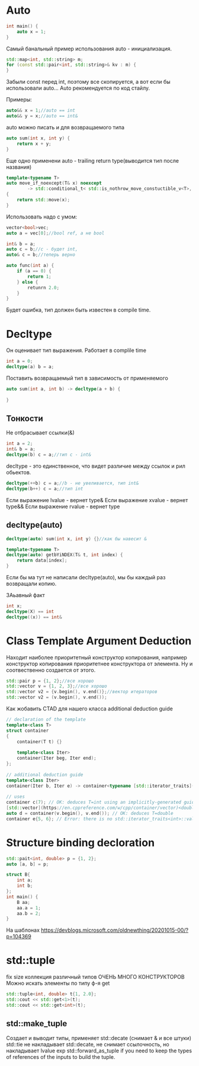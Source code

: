 # Auto
```C++
int main() {
	auto x = 1;
}
```
Самый банальный пример использования auto - инициализация.

```C++
std::map<int, std::string> m;
for (const std::pair<int, std::string>& kv : m) {
}
```
Забыли const перед int, поэтому все скопируется, а вот если бы использовали auto...
Auto рекомендуется по код стайлу.

Примеры:
```C++
auto&& x = 1;//auto == int
auto&& y = x;//auto == int&
```

auto можно писать и для возвращаемого типа
```C++
auto sum(int x, int y) {
	return x + y;
}
```

Еще одно применени auto - trailing return type(выводится тип после названия)
```C++
template<typename T>
auto move_if_noexcept(T& x) noexcept 
		-> std::conditional_t< std::is_nothrow_move_constuctible_v<T>, T&&, const T&>
{
	return std::move(x);
}
```

Использовать надо с умом:
```C++
vector<bool>vec;
auto a = vec[0];//bool ref, а не bool
```

```C++
int& b = a;
auto c = b;//c - будет int,
auto& c = b;//теперь верно
```

```C++
auto func(int a) {
	if (a == 0) {
		return 1;
	} else {
		retunrn 2.0;
	}
}
```
Будет ошибка, тип должен быть известен в compile time.

# Decltype
Он  оценивает тип выражения.
Работает в complile time
```C++
int a = 0;
decltype(a) b = a;
```

Поставить возвращаемый тип в зависимость от применяемого
```C++
auto sum(int a, int b) -> decltype(a + b) {
	
}
```

## Тонкости
Не отбрасывает ссылки(&)
```C++
int a = 2;
int& b = a;
decltype(b) c = a;//тип с - int&
```
decltype - это единственное, что видет различие между ссылок и рил обьектов.

```C++
decltype(++b) c = a;//b - не увеливается, тип int&
decltype(b++) c = a;//тип int
```
Если выражение lvalue - вернет type&
Если выражение xvalue - вернет type&&
Если выражение rvalue - вернет type

## decltype(auto)
```C++
decltype(auto) sum(int x, int y) {}//как бы навесит &

template<typename T>
decltype(auto) getbYiNDEX(T& t, int index) {
	return data[index];
}
```
Если бы ма тут не написали decltype(auto), мы бы каждый раз возвращали копию.

ЗАьавный факт
```C++
int x;
decltype(X) == int
decltype((x)) == int&
```

# Class Template Argument Deduction
Находит наиболее приоритетный конструктор копирования, например конструктор копирования приоритетнее конструктора от элемента. Ну и соотвественно создается от этого.
```C++
std::pair p = {1, 2};//все хорошо
std::vector v = {1, 2, 3};//все хорошо
std::vector v2 = {v.begin(), v.end()};//вектор итераторов
std::vector v2 = (v.begin(), v.end());
```
Как жобавить CTAD для нашего класса
additional deduction guide
```C++
// declaration of the template
template<class T>
struct container
{
    container(T t) {}
 
    template<class Iter>
    container(Iter beg, Iter end);
};
 
// additional deduction guide
template<class Iter>
container(Iter b, Iter e) -> container<typename [std::iterator_traits](https://en.cppreference.com/w/cpp/iterator/iterator_traits)<Iter>::value_type>;
 
// uses
container c(7); // OK: deduces T=int using an implicitly-generated guide
[std::vector](https://en.cppreference.com/w/cpp/container/vector)<double> v = {/* ... */};
auto d = container(v.begin(), v.end()); // OK: deduces T=double
container e{5, 6}; // Error: there is no std::iterator_traits<int>::value_type
```

# Structure binding decloration
```C++
std::pait<int, double> p = {1, 2};
auto [a, b] = p;
```

```C++
struct B{
	int a;
	int b;
};
int main() {
	B aa;
	aa.a = 1;
	aa.b = 2;
}
```
На шаблонах https://devblogs.microsoft.com/oldnewthing/20201015-00/?p=104369

# std::tuple
fix size коллекция различный типов
ОЧЕНЬ МНОГО КОНСТРУКТОРОВ
Можно искать элементы по типу ф-я get

```C++
std::tuple<int, double> t{1, 2.0};
std::cout << std::get<1>(t);
std::cout << std::get<int>(t);
```

## std::make_tuple
Создает и выводит типы, применяет std::decate (снимает & и все штуки)
std::tie не накладывает std::decate, не снимает ссылочность, но накладывает lvalue exp
std::forward_as_tuple if you need to keep the types of references of the inputs to build the tuple.


